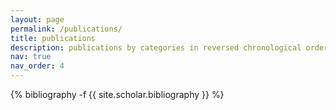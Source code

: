 ```yaml
---
layout: page
permalink: /publications/
title: publications
description: publications by categories in reversed chronological order. *means equal contribution
nav: true
nav_order: 4
---
```

<!-- _pages/publications.md -->
<div class="publications">

{% bibliography -f {{ site.scholar.bibliography }} %}

</div>
